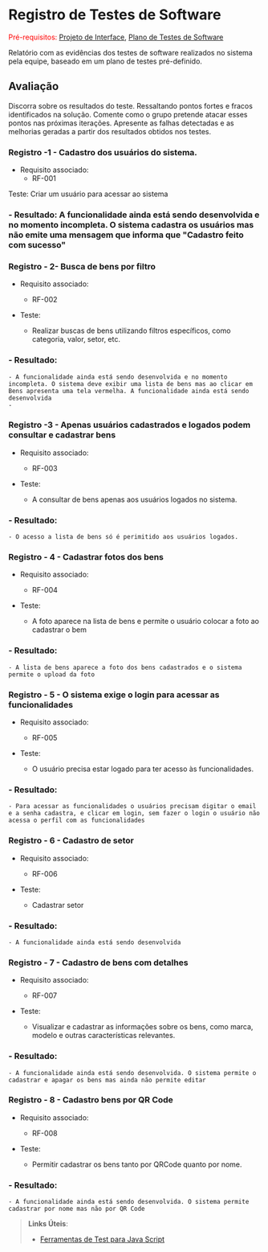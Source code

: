 # Registro de Testes de Software

<span style="color:red">Pré-requisitos: <a href="3-Projeto de Interface.md"> Projeto de Interface</a></span>, <a href="8-Plano de Testes de Software.md"> Plano de Testes de Software</a>

Relatório com as evidências dos testes de software realizados no sistema pela equipe, baseado em um plano de testes pré-definido.

## Avaliação

Discorra sobre os resultados do teste. Ressaltando pontos fortes e fracos identificados na solução. Comente como o grupo pretende atacar esses pontos nas próximas iterações. Apresente as falhas detectadas e as melhorias geradas a partir dos resultados obtidos nos testes.

### Registro -1 - Cadastro dos usuários do sistema.
- Requisito associado:
    - RF-001

 Teste:
     Criar um usuário para acessar ao sistema

### - Resultado: A funcionalidade ainda está sendo desenvolvida e no momento incompleta. O sistema cadastra os usuários mas não emite uma mensagem que informa que "Cadastro feito com sucesso"
 
### Registro - 2- Busca de bens por filtro
- Requisito associado:
    - RF-002

- Teste:
    - Realizar buscas de bens utilizando filtros específicos, como categoria, valor, setor, etc.

### - Resultado:
    - A funcionalidade ainda está sendo desenvolvida e no momento incompleta. O sistema deve exibir uma lista de bens mas ao clicar em Bens apresenta uma tela vermelha. A funcionalidade ainda está sendo desenvolvida
    - 
### Registro -3 - Apenas usuários cadastrados e logados podem consultar e cadastrar bens
- Requisito associado:
    - RF-003

- Teste:
    - A consultar de bens apenas aos usuários logados no sistema.

### - Resultado:
    - O acesso a lista de bens só é perimitido aos usuários logados.
    
 ### Registro - 4 - Cadastrar fotos dos bens
- Requisito associado:
    - RF-004

- Teste:
    - A foto aparece na lista de bens e permite o usuário  colocar a foto ao cadastrar o bem

### - Resultado:
    - A lista de bens aparece a foto dos bens cadastrados e o sistema permite o upload da foto

 ### Registro - 5 - O sistema exige o login para acessar as funcionalidades
- Requisito associado:
    - RF-005

- Teste:
    - O usuário precisa estar logado para ter acesso às funcionalidades.

### - Resultado:
    - Para acessar as funcionalidades o usuários precisam digitar o email e a senha cadastra, e clicar em login, sem fazer o login o usuário não acessa o perfil com as funcionalidades
    
 ### Registro - 6 - Cadastro de setor
- Requisito associado:
    - RF-006

- Teste:
    - Cadastrar setor

### - Resultado:
    - A funcionalidade ainda está sendo desenvolvida

 ### Registro - 7 - Cadastro de bens com detalhes
- Requisito associado:
    - RF-007

- Teste:
    - Visualizar e cadastrar as informações sobre os bens, como marca, modelo e outras características relevantes.

### - Resultado:
    - A funcionalidade ainda está sendo desenvolvida. O sistema permite o cadastrar e apagar os bens mas ainda não permite editar

### Registro - 8 - Cadastro bens por QR Code
- Requisito associado:
    - RF-008

- Teste:
    - Permitir cadastrar os bens tanto por  QRCode quanto por nome.

### - Resultado:
    - A funcionalidade ainda está sendo desenvolvida. O sistema permite cadastrar por nome mas não por QR Code
   

> **Links Úteis**:
> - [Ferramentas de Test para Java Script](https://geekflare.com/javascript-unit-testing/)
